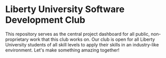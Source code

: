 # Liberty University Software Development Club

This repository serves as the central project dashboard for all public, non-proprietary work that this club works on. Our club is open for all Liberty University students of all skill levels to apply their skills in an industry-like environment. Let's make something amazing together!